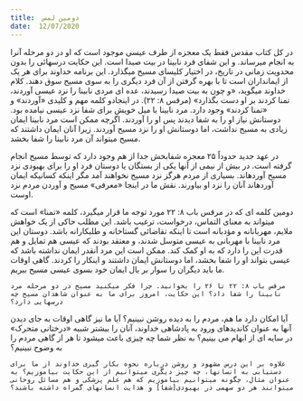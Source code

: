 ```yaml
---
title:  دومین لمس
date:  12/07/2020
---
```


در کل کتاب مقدس فقط یک معجزه از طرف عیسی موجود است که او در دو مرحله آنرا به انجام میرساند. و این شفای فرد نابینا در بیت صیدا است. این حکایت درسهائی را بدون محدویت زمانی در تاریخ، در اختیار کلیسای مسیح میگذارد. این برنامه خداوند برای هر یک از ایمانداران است تا با بهره گرفتن از آن فرد دیگری را به سوی مسیح سوق دهند. کلام خداوند میگوید، «و چون به بیت صیدا رسیدند، عده ای مردی نابینا را نزد عیسی آوردند، تمنا کردند بر او دست بگذارد» (مرقس ۸: ۲۲). در اینجادو کلمه مهم و کلیدی «آوردند»  و «تمنا کردند» وجود دارد. مرد نابینا با میل خویش برای شفا نزد عیسی نیامده بود. دوستانش نیاز او را به شفا دیدند پس او را آوردند. اگرچه ممکن است مرد نابینا ایمان زیادی به مسیح نداشت، اما دوستانش او را نزد مسیح آوردند. زیرا آنان ایمان داشتند که مسیح میتواند آن مرد نابینا را شفا بخشد.

در عهد جدید حدوداً ۲۵ معجزه شفابخش جدا از هم وجود دارد که توسط مسیح انجام گرفته است. در بیش از نیمی از آنها یکی از بستگان یا دوستان فرد او را برای بهبودی نزد مسیح آوردهاند. بسیاری از مردم هرگز نزد مسیح نخواهند آمد مگر اینکه کسانیکه ایمان آوردهاند آنان را نزد او بیاورند. نقش ما در اینجا «معرفی» مسیح و آوردن مردم نزد اوست.

دومین کلمه ای که در مرقس باب ۸: ۲۲ مورد توجه ما قرار میگیرد، کلمه «تمنا» است که میتواند به معنای التماس، درخواست، ترغیب باشد. این مطلب حاکی از یک خواهش ملایم، مهربانانه و مؤدبانه است تا اینکه تقاضائی گستاخانه و طلبکارانه باشد. دوستان این مرد نابینا با مهربانی به عیسی متوسل شدند، و معتقد بودند که عیسی هم تمایل و هم قدرت این را دارد که به او کمک کند. ممکن است این مرد آنقدر ایمان نداشته باشد که عیسی بتواند او را شفا بخشد، اما دوستانش ایمان داشتند و اینکار را کردند. گاهی اوقات ما باید دیگران را سوار بر بال ایمان خود بسوی عیسی مسیح ببریم.

`مرقس باب ۸: ۲۲ تا ۲۶ را بخوانید. چرا فکر میکنید مسیح در دو مرحله مرد نابینا را شفا داد؟ این حکایت، امروز برای ما به عنوان شاهدان مسیح چه درسهایی دارد؟`

آیا امکان دارد ما هم، مردم را به دیده روشن نبینیم؟ آیا ما نیز گاهی اوقات به جای دیدن آنها به عنوان کاندیدهای ورود به پادشاهی خداوند، آنان را بیشتر شبیه «درختانی متحرک»  در سایه ای از ابهام می بینیم؟ به نظر شما چه چیزی باعث میشود تا هر از گاهی مردم را به وضوح نبینیم؟

`علاوه بر این درس مشهود و روشن درباره نحوه بکار گیری خداوند از ما برای دستیابی به انسانها، چه چیز دیگری میتوانیم از این حکایت بیاموزیم؟ به عنوان مثال، چگونه میتوانیم بیاموزیم که هم علم پزشکی و هم مسائل روحانی میتوانند هر دو سهمی در بهبودی[شفا] و هدایت انسانهای گمراه داشته باشند؟`